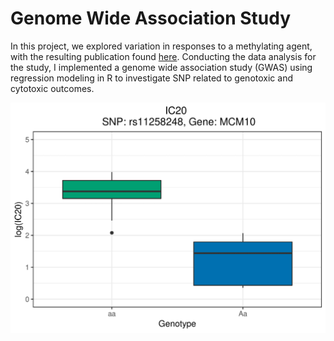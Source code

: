 # Genome Wide Association Study
In this project, we explored variation in responses to a methylating agent, with the resulting publication found [here](https://pubs.acs.org/doi/abs/10.1021/acs.chemrestox.9b00266). Conducting the data analysis for the study, I implemented a genome wide association study (GWAS) using regression modeling in R to investigate SNP related to genotoxic and cytotoxic outcomes.

![](https://raw.githubusercontent.com/dilernia/GWAS/master/CEU_Avg_IC20_rs11258248_box.png)
